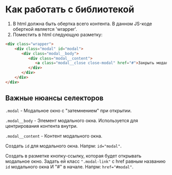 # Как работать с библиотекой
1. В html должна быть обертка всего контента. В данном JS-коде оберткой является 'wrapper'.
1. Поместить в html следующую разметку:
```html
<div class="wrapper">
    <div class="modal" id="modal">
       <div class="modal__body">
          <div class="modal__content">
             <a class="modal__close close-modal" href="#">Закрыть модальное окно</a>
          </div>
       </div>
    </div>
</div>
```
## Важные нюансы селекторов
`.modal` - Модальное окно с "затемнением" при открытии.

`.modal__body` - Элемент модального окна. Используется для центрирования контента внутри.

`.modal__content` - Контент модального окна.

Создать `id` для модального окна. Напрм: `id="modal"`.

Создать в разметке кнопку-ссылку, которая будет открывать модальное окно. Задать ей класс `".modal-link"` с href равным названию `id` модального окна И "#" в начале. Напрм: `href="#modal"`.
